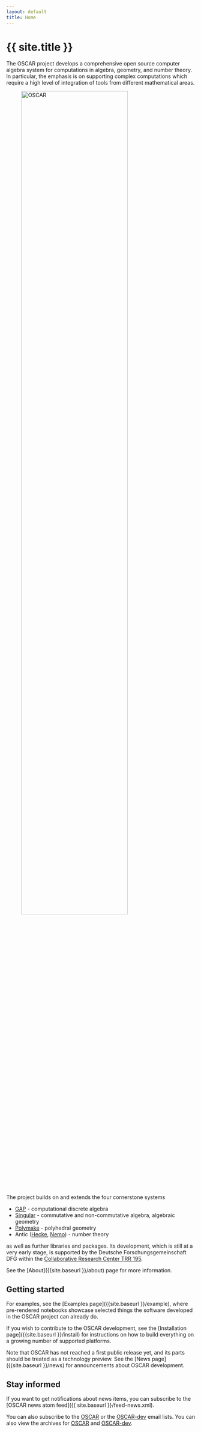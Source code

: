 ```yaml
---
layout: default
title: Home
---
```


# {{ site.title }}

The OSCAR project develops a comprehensive open source computer algebra
system for computations in algebra, geometry, and number theory. In particular,
the emphasis is on supporting complex computations which require a high level
of integration of tools from different mathematical areas. 

 <img src="{{ site.baseurl }}/public/oscar_main.svg" alt="OSCAR" width="75%" style="margin-left:8%;" align="center">

The project builds on and extends the four cornerstone systems

  * [GAP](https://www.gap-system.org/) - computational discrete algebra
  * [Singular](https://www.singular.uni-kl.de/) - commutative and non-commutative algebra, algebraic geometry
  * [Polymake](https://polymake.org/doku.php) - polyhedral geometry
  * Antic ([Hecke](https://github.com/thofma/Hecke.jl/), [Nemo](http://nemocas.org)) - number theory

as well as further libraries and packages. Its development, which is still at a very early stage, is supported
by the Deutsche Forschungsgemeinschaft DFG within the [Collaborative Research Center TRR 195](https://www.computeralgebra.de/sfb/).

See the [About]({{site.baseurl }}/about) page for more information.

## Getting started

For examples, see the [Examples page]({{site.baseurl }}/example), where pre-rendered notebooks showcase
selected things the software developed in the OSCAR project can already do.

<!--
To try OSCAR live from your browser, click on the [binder](https://mybinder.org) links on the Examples page.
At present, these will take a few minutes to load, as we 
currently still build some dependencies from source behind the scenes.
-->

If you wish to contribute to the OSCAR development, see the [Installation page]({{site.baseurl }}/install) for
instructions on how to build everything on a growing number of supported platforms.

Note that OSCAR has not reached a first public release yet, and its parts should be treated as
a technology preview. See the [News page]({{site.baseurl }}/news) for announcements about OSCAR development.

## Stay informed

If you want to get notifications about news items, you can subscribe to
the [OSCAR news atom feed]({{ site.baseurl }}/feed-news.xml).

You can also subscribe to the [OSCAR](https://mail.mathematik.uni-kl.de/mailman/listinfo/oscar) or the [OSCAR-dev](https://mail.mathematik.uni-kl.de/mailman/listinfo/oscar-dev) email lists. You can also view the archives for [OSCAR](https://mail.mathematik.uni-kl.de/pipermail/oscar/) and [OSCAR-dev](https://mail.mathematik.uni-kl.de/pipermail/oscar-dev/).
